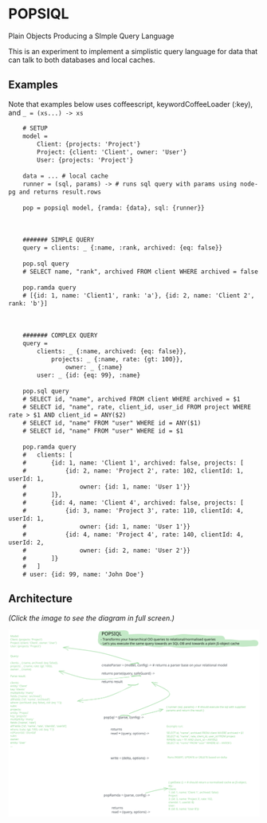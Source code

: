 # POPSIQL
Plain Objects Producing a SImple Query Language

This is an experiment to implement a simplistic query language for data that can talk to both databases and local caches.


## Examples
Note that examples below uses coffeescript, keywordCoffeeLoader (:key), and `_ = (xs...) -> xs`

		# SETUP
		model =  
			Client: {projects: 'Project'}
			Project: {client: 'Client', owner: 'User'}
			User: {projects: 'Project'}

		data = ... # local cache
		runner = (sql, params) -> # runs sql query with params using node-pg and returns result.rows

		pop = popsiql model, {ramda: {data}, sql: {runner}}



		####### SIMPLE QUERY
		query = clients: _ {:name, :rank, archived: {eq: false}}

		pop.sql query
		# SELECT name, "rank", archived FROM client WHERE archived = false

		pop.ramda query
		# [{id: 1, name: 'Client1', rank: 'a'}, {id: 2, name: 'Client 2', rank: 'b'}]



		####### COMPLEX QUERY 
		query =
			clients: _ {:name, archived: {eq: false}},
				projects: _ {:name, rate: {gt: 100}},
					owner: _ {:name}
			user: _ {id: {eq: 99}, :name}
					
		pop.sql query
		# SELECT id, "name", archived FROM client WHERE archived = $1
		# SELECT id, "name", rate, client_id, user_id FROM project WHERE rate > $1 AND client_id = ANY($2)
		# SELECT id, "name" FROM "user" WHERE id = ANY($1)
		# SELECT id, "name" FROM "user" WHERE id = $1

		pop.ramda query
		#	clients: [
		#		{id: 1, name: 'Client 1', archived: false, projects: [
		#			{id: 2, name: 'Project 2', rate: 102, clientId: 1, userId: 1,
		#				owner: {id: 1, name: 'User 1'}}
		#		]},
		#		{id: 4, name: 'Client 4', archived: false, projects: [
		#			{id: 3, name: 'Project 3', rate: 110, clientId: 4, userId: 1,
		#				owner: {id: 1, name: 'User 1'}}
		#			{id: 4, name: 'Project 4', rate: 140, clientId: 4, userId: 2,
		#				owner: {id: 2, name: 'User 2'}}
		#		]}
		#	]
		# user: {id: 99, name: 'John Doe'}



## Architecture
*(Click the image to see the diagram in full screen.)*

![Diagram](diagram.svg)
